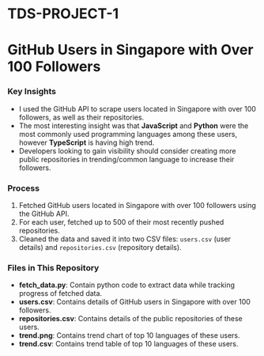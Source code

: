 # TDS-PROJECT-1
# GitHub Users in Singapore with Over 100 Followers

### Key Insights

- I used the GitHub API to scrape users located in Singapore with over 100 followers, as well as their repositories.
- The most interesting insight was that **JavaScript** and **Python** were the most commonly used programming languages among these users, however **TypeScript** is having high trend.
- Developers looking to gain visibility should consider creating more public repositories in trending/common language to increase their followers.

### Process

1. Fetched GitHub users located in Singapore with over 100 followers using the GitHub API.
2. For each user, fetched up to 500 of their most recently pushed repositories.
3. Cleaned the data and saved it into two CSV files: `users.csv` (user details) and `repositories.csv` (repository details).

### Files in This Repository

- **fetch_data.py**: Contain python code to extract data while tracking progress of fetched data. 
- **users.csv**: Contains details of GitHub users in Singapore with over 100 followers.
- **repositories.csv**: Contains details of the public repositories of these users.
- **trend.png**: Contains trend chart of top 10 languages of these users.
- **trend.csv**: Contains trend table of top 10 languages of these users.
